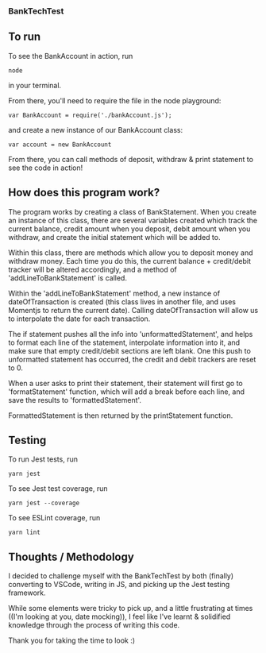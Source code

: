 ### BankTechTest

## To run 

To see the BankAccount in action, run 
```
node
``` 
in your terminal.

From there, you'll need to require the file in the node playground:

``` 
var BankAccount = require('./bankAccount.js');
```

and create a new instance of our BankAccount class:

```
var account = new BankAccount
```

From there, you can call methods of deposit, withdraw & print statement to see the code in action!


## How does this program work?

The program works by creating a class of BankStatement. When you create an instance of this class, there are several variables created which track the current balance, credit amount when you deposit,  debit amount when you withdraw, and create the initial statement which will be added to. 

Within this class, there are methods which allow you to deposit money and withdraw money. Each time you do this,  the current balance + credit/debit tracker will be altered accordingly, and a method of 'addLineToBankStatement' is called. 

Within the 'addLineToBankStatement' method, a new instance of dateOfTransaction is created (this class lives in another file, and uses Momentjs to return the current date). Calling dateOfTransaction will allow us to interpolate the date for each transaction. 

The if statement pushes all the info into 'unformattedStatement', and helps to format each line of the statement, interpolate information into it, and make sure that empty credit/debit sections are left blank. One this push to unformatted statement has occurred, the credit and debit trackers are reset to 0.

When a user asks to print their statement, their statement will first go to 'formatStatement' function, which will add a break before each line, and save the results to 'formattedStatement'.

FormattedStatement is then returned by the printStatement function. 

## Testing

To run Jest tests, run  
```
yarn jest
```

To see Jest test coverage, run
```
yarn jest --coverage
```

To see ESLint coverage, run 
```
yarn lint
```

## Thoughts / Methodology

I decided to challenge myself with the BankTechTest by both (finally) converting to VSCode, writing in JS, and picking up the Jest testing framework.

While some elements were tricky to pick up, and a little frustrating at times ((I'm looking at you, date mocking)), I feel like I've learnt & solidified knowledge through the process of writing this code.

Thank you for taking the time to look :) 